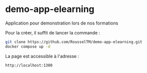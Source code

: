 # demo-app-elearning

Application pour demonstration lors de nos formations

Pour la créer, il suffit de lancer la commande :

```bash
git clone https://github.com/RousselTM/demo-app-elearning.git
docker compose up -d 
```
La page est accessible à l'adresse : 
```bash
http://localhost:1300
```